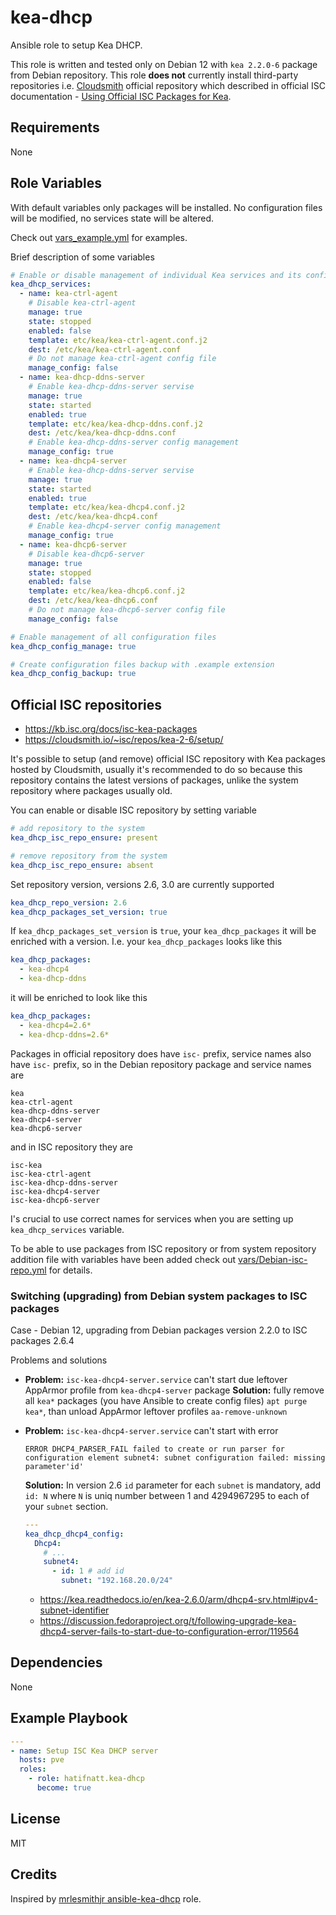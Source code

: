 # kea-dhcp

Ansible role to setup Kea DHCP.

This role is written and tested only on Debian 12 with `kea 2.2.0-6` package from Debian repository. This role **does not** currently install third-party repositories i.e. [Cloudsmith](https://cloudsmith.io/~isc/repos/) official repository which described in official ISC documentation - [Using Official ISC Packages for Kea](https://kb.isc.org/docs/isc-kea-packages).

## Requirements

None

## Role Variables

With default variables only packages will be installed. No configuration files will be modified, no services state will be altered.

Check out [vars_example.yml](vars_example.yml) for examples.

Brief description of some variables

```yaml
# Enable or disable management of individual Kea services and its configuration files
kea_dhcp_services:
  - name: kea-ctrl-agent
    # Disable kea-ctrl-agent
    manage: true
    state: stopped
    enabled: false
    template: etc/kea/kea-ctrl-agent.conf.j2
    dest: /etc/kea/kea-ctrl-agent.conf
    # Do not manage kea-ctrl-agent config file
    manage_config: false
  - name: kea-dhcp-ddns-server
    # Enable kea-dhcp-ddns-server servise
    manage: true
    state: started
    enabled: true
    template: etc/kea/kea-dhcp-ddns.conf.j2
    dest: /etc/kea/kea-dhcp-ddns.conf
    # Enable kea-dhcp-ddns-server config management
    manage_config: true
  - name: kea-dhcp4-server
    # Enable kea-dhcp-ddns-server servise
    manage: true
    state: started
    enabled: true
    template: etc/kea/kea-dhcp4.conf.j2
    dest: /etc/kea/kea-dhcp4.conf
    # Enable kea-dhcp4-server config management
    manage_config: true
  - name: kea-dhcp6-server
    # Disable kea-dhcp6-server
    manage: true
    state: stopped
    enabled: false
    template: etc/kea/kea-dhcp6.conf.j2
    dest: /etc/kea/kea-dhcp6.conf
    # Do not manage kea-dhcp6-server config file
    manage_config: false

# Enable management of all configuration files
kea_dhcp_config_manage: true

# Create configuration files backup with .example extension
kea_dhcp_config_backup: true
```

## Official ISC repositories

- <https://kb.isc.org/docs/isc-kea-packages>
- <https://cloudsmith.io/~isc/repos/kea-2-6/setup/>

It's possible to setup (and remove) official ISC repository with Kea packages hosted by Cloudsmith, usually it's recommended to do so because this repository contains the latest versions of packages, unlike the system repository where packages usually old.

You can enable or disable ISC repository by setting variable

```yaml
# add repository to the system
kea_dhcp_isc_repo_ensure: present

# remove repository from the system
kea_dhcp_isc_repo_ensure: absent
```

Set repository version, versions 2.6, 3.0 are currently supported

```yaml
kea_dhcp_repo_version: 2.6
kea_dhcp_packages_set_version: true
```

If `kea_dhcp_packages_set_version` is  `true`, your `kea_dhcp_packages` it will be enriched with a version. I.e. your `kea_dhcp_packages` looks like this

```yaml
kea_dhcp_packages:
  - kea-dhcp4
  - kea-dhcp-ddns
```

it will be enriched to look like this

```yaml
kea_dhcp_packages:
  - kea-dhcp4=2.6*
  - kea-dhcp-ddns=2.6*
```

Packages in official repository does have `isc-` prefix, service names also have `isc-` prefix, so in the Debian repository package and service names are

```
kea
kea-ctrl-agent
kea-dhcp-ddns-server
kea-dhcp4-server
kea-dhcp6-server
```

and in ISC repository they are

```
isc-kea
isc-kea-ctrl-agent
isc-kea-dhcp-ddns-server
isc-kea-dhcp4-server
isc-kea-dhcp6-server
```

I's crucial to use correct names for services when you are setting up `kea_dhcp_services` variable.

To be able to use packages from ISC repository or from system repository addition file with variables have been added check out [vars/Debian-isc-repo.yml](vars/Debian-isc-repo.yml) for details.

### Switching (upgrading) from Debian system packages to ISC packages

Case - Debian 12, upgrading from Debian packages version 2.2.0 to ISC packages 2.6.4

Problems and solutions

- **Problem:** `isc-kea-dhcp4-server.service` can't start due leftover AppArmor profile from `kea-dhcp4-server` package
  **Solution:** fully remove all `kea*` packages (you have Ansible to create config files) `apt purge kea*`, than unload AppArmor leftover profiles `aa-remove-unknown`
- **Problem:** `isc-kea-dhcp4-server.service` can't start with error

  ```
  ERROR DHCP4_PARSER_FAIL failed to create or run parser for configuration element subnet4: subnet configuration failed: missing parameter'id'
  ```

  **Solution:** In version 2.6 `id` parameter for each `subnet` is mandatory, add `id: N` where `N` is uniq number between 1 and 4294967295 to each of your `subnet` section.

  ```yaml
  ---
  kea_dhcp_dhcp4_config:
    Dhcp4:
      # ...
      subnet4:
        - id: 1 # add id
          subnet: "192.168.20.0/24"
  ```

  - <https://kea.readthedocs.io/en/kea-2.6.0/arm/dhcp4-srv.html#ipv4-subnet-identifier>
  - <https://discussion.fedoraproject.org/t/following-upgrade-kea-dhcp4-server-fails-to-start-due-to-configuration-error/119564>

## Dependencies

None

## Example Playbook

```yaml
---
- name: Setup ISC Kea DHCP server
  hosts: pve
  roles:
    - role: hatifnatt.kea-dhcp
      become: true
```

## License

MIT

## Credits

Inspired by [mrlesmithjr ansible-kea-dhcp](https://github.com/mrlesmithjr/ansible-kea-dhcp) role.
